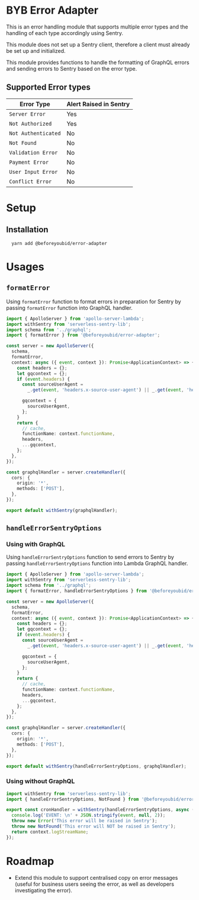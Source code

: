 # BYB Error Adapter

This is an error handling module that supports multiple error types and the handling of each type accordingly using
Sentry.

This module does not set up a Sentry client, therefore a client must already be set up and initialized.

This module provides functions to handle the formatting of GraphQL errors and sending errors to Sentry based on the error type.

## Supported Error types

| Error Type          | Alert Raised in Sentry |
| ------------------- | ---------------------- |
| `Server Error`      | Yes                    |
| `Not Authorized`    | Yes                    |
| `Not Authenticated` | No                     |
| `Not Found`         | No                     |
| `Validation Error`  | No                     |
| `Payment Error`     | No                     |
| `User Input Error`  | No                     |
| `Conflict Error`    | No                     |

# Setup

## Installation

```
  yarn add @beforeyoubid/error-adapter
```
# Usages
## `formatError`

Using `formatError` function to format errors in preparation for Sentry by passing `formatError` function into GraphQL
handler.

```ts
import { ApolloServer } from 'apollo-server-lambda';
import withSentry from 'serverless-sentry-lib';
import schema from '../graphql';
import { formatError } from '@beforeyoubid/error-adapter';

const server = new ApolloServer({
  schema,
  formatError,
  context: async ({ event, context }): Promise<ApplicationContext> => {
    const headers = {};
    let gqcontext = {};
    if (event.headers) {
      const sourceUserAgent =
        _.get(event, 'headers.x-source-user-agent') || _.get(event, 'headers.X-Source-User-Agent');

      gqcontext = {
        sourceUserAgent,
      };
    }
    return {
      // cache,
      functionName: context.functionName,
      headers,
      ...gqcontext,
    };
  },
});

const graphqlHandler = server.createHandler({
  cors: {
    origin: '*',
    methods: ['POST'],
  },
});

export default withSentry(graphqlHandler);
```

## `handleErrorSentryOptions`

### Using with GraphQL
Using `handleErrorSentryOptions` function to send errors to Sentry by passing `handleErrorSentryOptions` function into
Lambda GraphQL handler.

```ts
import { ApolloServer } from 'apollo-server-lambda';
import withSentry from 'serverless-sentry-lib';
import schema from '../graphql';
import { formatError, handleErrorSentryOptions } from '@beforeyoubid/error-adapter';

const server = new ApolloServer({
  schema,
  formatError,
  context: async ({ event, context }): Promise<ApplicationContext> => {
    const headers = {};
    let gqcontext = {};
    if (event.headers) {
      const sourceUserAgent =
        _.get(event, 'headers.x-source-user-agent') || _.get(event, 'headers.X-Source-User-Agent');

      gqcontext = {
        sourceUserAgent,
      };
    }
    return {
      // cache,
      functionName: context.functionName,
      headers,
      ...gqcontext,
    };
  },
});

const graphqlHandler = server.createHandler({
  cors: {
    origin: '*',
    methods: ['POST'],
  },
});

export default withSentry(handleErrorSentryOptions, graphqlHandler);
```

### Using without GraphQL
```ts
import withSentry from 'serverless-sentry-lib';
import { handleErrorSentryOptions, NotFound } from '@beforeyoubid/error-adapter';

export const cronHandler = withSentry(handleErrorSentryOptions, async (event, context) => {
  console.log('EVENT: \n' + JSON.stringify(event, null, 2));
  throw new Error('This error will be raised in Sentry');
  throw new NotFound('This error will NOT be raised in Sentry');
  return context.logStreamName;
});
```

# Roadmap

- Extend this module to support centralised copy on error messages (useful for business users seeing the error, as well
  as developers investigating the error).
